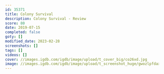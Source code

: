 ```yaml
---
id: 35371
title: Colony Survival
description: Colony Survival - Review
score: 80
date: 2019-07-15
completed: false
goty: []
modified_date: 2023-02-28
screenshots: []
tags: []
videos: []
cover: //images.igdb.com/igdb/image/upload/t_cover_big/co26xd.jpg
image: //images.igdb.com/igdb/image/upload/t_screenshot_huge/gwozlpfdaxlnoj8tgddx.jpg
---
```

